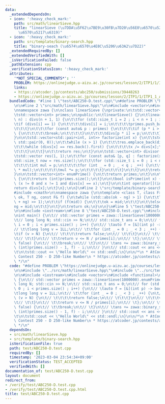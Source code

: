 ```yaml
---
data:
  _extendedDependsOn:
  - icon: ':heavy_check_mark:'
    path: src/math/linearSieve.hpp
    title: "linearSieve (\u7DDA\u5F62\u7BE9\u30FB\u7D20\u56E0\u6570\u5206\u89E3/\u7D04\
      \u6570\u5217\u6319)"
  - icon: ':heavy_check_mark:'
    path: src/template/binary-search.hpp
    title: "binary-seach (\u6574\u6570\u4E8C\u5206\u63A2\u7D22)"
  _extendedRequiredBy: []
  _extendedVerifiedWith: []
  _isVerificationFailed: false
  _pathExtension: cpp
  _verificationStatusIcon: ':heavy_check_mark:'
  attributes:
    '*NOT_SPECIAL_COMMENTS*': ''
    PROBLEM: https://onlinejudge.u-aizu.ac.jp/courses/lesson/2/ITP1/1/ITP1_1_A
    links:
    - https://atcoder.jp/contests/abc250/submissions/39448263
    - https://onlinejudge.u-aizu.ac.jp/courses/lesson/2/ITP1/1/ITP1_1_A
  bundledCode: "#line 1 \"test/ABC250-D.test.cpp\"\n#define PROBLEM \"https://onlinejudge.u-aizu.ac.jp/courses/lesson/2/ITP1/1/ITP1_1_A\"\
    \n\n#line 2 \"src/math/linearSieve.hpp\"\n\n#include <vector>\n#include <utility>\n\
    \nnamespace zawa {\n\nclass linearSieve {\nprivate:\n\tstd::vector<int> divs;\n\
    \tstd::vector<int> primes;\n\npublic:\n\tlinearSieve() {}\n\tlinearSieve(std::size_t\
    \ n) : divs(n + 1, 1) {\n\t\tfor (std::size_t i = 2 ; i < n + 1 ; i++) {\n\t\t\
    \tif (divs[i] == 1) {\n\t\t\t\tdivs[i] = i;\n\t\t\t\tprimes.push_back((int)i);\n\
    \t\t\t}\n\t\t\tfor (const auto& p : primes) {\n\t\t\t\tif (p * i > n or p > divs[i])\
    \ {\n\t\t\t\t\tbreak;\n\t\t\t\t}\n\t\t\t\tdivs[p * i] = p;\n\t\t\t}\n\t\t}\n\t\
    }\n\n\tstd::vector<std::pair<int, int>> factorize(int x) {\n\t\tstd::vector res(0,\
    \ std::pair(0, 0));\n\t\twhile (x > 1) {\n\t\t\tres.emplace_back(divs[x], 0);\n\
    \t\t\twhile (divs[x] == res.back().first) {\n\t\t\t\tx /= divs[x];\n\t\t\t\tres.back().second++;\n\
    \t\t\t}\n\t\t}\n\t\treturn res;\n\t}\n\n\tstd::vector<int> divisor(int x) {\n\t\
    \tstd::vector res(1, 1);\n\t\tfor (const auto& [p, q] : factorize(x)) {\n\t\t\t\
    std::size_t now = res.size();\n\t\t\tfor (std::size_t i = 0 ; i < now ; i++) {\n\
    \t\t\t\tint mul = p;\n\t\t\t\tfor (int _ = 0 ; _ < q ; _++) {\n\t\t\t\t\tres.emplace_back(res[i]\
    \ * mul);\n\t\t\t\t\tmul *= p;\n\t\t\t\t}\n\t\t\t}\n\t\t}\n\t\treturn res;\n\t\
    }\n\n\tstd::vector<int> enumPrime() {\n\t\treturn primes;\n\t}\n\n\tint numPrime()\
    \ {\n\t\treturn (int)primes.size();\n\t}\n\n\tbool isPrime(int x) {\n\t\treturn\
    \ (x != 0 and x != 1 and divs[x] == x);\n\t}\n\n\tint operator[](int x) {\n\t\t\
    return divs[x];\n\t}\n};\n\n}\n#line 2 \"src/template/binary-search.hpp\"\n\n\
    #include <cmath>\n\nnamespace zawa {\n\ntemplate <class T, class F>\nT binary_search(T\
    \ ok, T ng, const F& f) {\n\twhile (std::abs(ok - ng) > 1) {\n\t\tT mid = ((ok\
    \ + ng) >> 1);\n\t\tif (f(mid)) {\n\t\t\tok = mid;\n\t\t}\n\t\telse {\n\t\t\t\
    ng = mid;\n\t\t}\n\t}\n\treturn ok;\n}\n\n}\n#line 5 \"test/ABC250-D.test.cpp\"\
    \n\n#include <iostream>\n#line 8 \"test/ABC250-D.test.cpp\"\n#include <functional>\n\
    \nint main() {\n\t// std::vector primes = zawa::linearSieve(1000000).enumPrime();\n\
    \t// long long N; std::cin >> N;\n\t// std::size_t ans = 0;\n\t// for (std::size_t\
    \ i = 0 ; i < primes.size() ; i++) {\n\t// \tauto f = [&](int p) -> bool {\n\t\
    // \t\tlong long v = 1LL;\n\t// \t\tfor (int _ = 0 ; _ < 3 ; _++) {\n\t// \t\t\
    \tif (v > N) {\n\t// \t\t\t\treturn false;\n\t// \t\t\t}\n\t// \t\t\tv *= primes[p];\n\
    \t// \t\t}\n\t// \t\treturn v <= N / primes[i];\n\t// \t};\n\t// \tif (f(i) ==\
    \ false) {\n\t// \t\tbreak;\n\t// \t}\n\t// \tans += zawa::binary_search((int)i,\
    \ (int)primes.size() - 1, f) - i;\n\t// }\n\t// std::cout << ans << std::endl;\n\
    \t\n\tstd::cout << \"Hello World\" << std::endl;\n}\n\n/*\n * AtCoder Beginner\
    \ Contest 250 - D 250-like Number\n * https://atcoder.jp/contests/abc250/submissions/39448263\n\
    \ */\n"
  code: "#define PROBLEM \"https://onlinejudge.u-aizu.ac.jp/courses/lesson/2/ITP1/1/ITP1_1_A\"\
    \n\n#include \"../src/math/linearSieve.hpp\"\n#include \"../src/template/binary-search.hpp\"\
    \n\n#include <iostream>\n#include <vector>\n#include <functional>\n\nint main()\
    \ {\n\t// std::vector primes = zawa::linearSieve(1000000).enumPrime();\n\t// long\
    \ long N; std::cin >> N;\n\t// std::size_t ans = 0;\n\t// for (std::size_t i =\
    \ 0 ; i < primes.size() ; i++) {\n\t// \tauto f = [&](int p) -> bool {\n\t// \t\
    \tlong long v = 1LL;\n\t// \t\tfor (int _ = 0 ; _ < 3 ; _++) {\n\t// \t\t\tif\
    \ (v > N) {\n\t// \t\t\t\treturn false;\n\t// \t\t\t}\n\t// \t\t\tv *= primes[p];\n\
    \t// \t\t}\n\t// \t\treturn v <= N / primes[i];\n\t// \t};\n\t// \tif (f(i) ==\
    \ false) {\n\t// \t\tbreak;\n\t// \t}\n\t// \tans += zawa::binary_search((int)i,\
    \ (int)primes.size() - 1, f) - i;\n\t// }\n\t// std::cout << ans << std::endl;\n\
    \t\n\tstd::cout << \"Hello World\" << std::endl;\n}\n\n/*\n * AtCoder Beginner\
    \ Contest 250 - D 250-like Number\n * https://atcoder.jp/contests/abc250/submissions/39448263\n\
    \ */\n"
  dependsOn:
  - src/math/linearSieve.hpp
  - src/template/binary-search.hpp
  isVerificationFile: true
  path: test/ABC250-D.test.cpp
  requiredBy: []
  timestamp: '2023-03-04 23:54:34+09:00'
  verificationStatus: TEST_ACCEPTED
  verifiedWith: []
documentation_of: test/ABC250-D.test.cpp
layout: document
redirect_from:
- /verify/test/ABC250-D.test.cpp
- /verify/test/ABC250-D.test.cpp.html
title: test/ABC250-D.test.cpp
---
```

